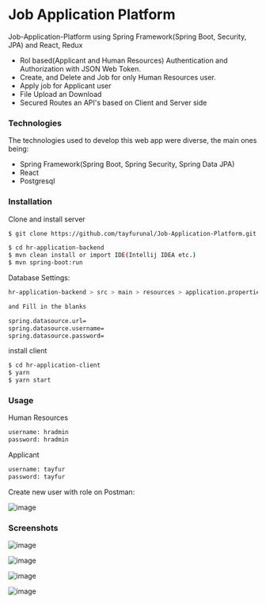 # Job Application Platform
Job-Application-Platform using Spring Framework(Spring Boot, Security, JPA) and React, Redux

* Rol based(Applicant and Human Resources) Authentication and Authorization with JSON Web Token.
* Create, and Delete and Job for only Human Resources user.
* Apply job for Applicant user
* File Upload an Download
* Secured Routes an API's based on Client and Server side 

### Technologies

The technologies used to develop this web app were diverse, the main ones being:

- Spring Framework(Spring Boot, Spring Security, Spring Data JPA)
- React
- Postgresql

### Installation
 
Clone and install server

```sh
$ git clone https://github.com/tayfurunal/Job-Application-Platform.git

$ cd hr-application-backend
$ mvn clean install or import IDE(Intellij IDEA etc.)
$ mvn spring-boot:run
```

Database Settings:

```sh
hr-application-backend > src > main > resources > application.properties

and Fill in the blanks

spring.datasource.url=
spring.datasource.username=
spring.datasource.password=
```

install client

```sh
$ cd hr-application-client
$ yarn
$ yarn start
```

### Usage

Human Resources
```sh
username: hradmin
password: hradmin
```

Applicant
```sh
username: tayfur
password: tayfur
```

Create new user with role on Postman:

![image](https://i.imgur.com/w6pfR3i.png)


### Screenshots

![image](https://i.imgur.com/MDOHVNL.png)

![image](https://i.imgur.com/XokACvp.png)

![image](https://i.imgur.com/Pt9MezI.png)

![image](https://i.imgur.com/QZlB6Qu.png)
